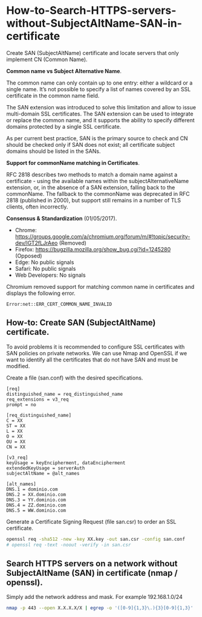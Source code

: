 # How-to-Search-HTTPS-servers-without-SubjectAltName-SAN-in-certificate
Create SAN (SubjectAltName) certificate and locate servers that only implement CN (Common Name).

**Common name vs Subject Alternative Name**.

The common name can only contain up to one entry: either a wildcard or a single name. It’s not possible to specify a list of names covered by an SSL certificate in the common name field.

The SAN extension was introduced to solve this limitation and allow to issue multi-domain SSL certificates. The SAN extension can be used to integrate or replace the common name, and it supports the ability to specify different domains protected by a single SSL certificate.

As per current best practice, SAN is the primary source to check and CN should be checked only if SAN does not exist; all certificate subject domains should be listed in the SANs.


**Support for commonName matching in Certificates**.

RFC 2818 describes two methods to match a domain name against a certificate - using the available names within the subjectAlternativeName extension, or, in the absence of a SAN extension, falling back to the commonName. The fallback to the commonName was deprecated in RFC 2818 (published in 2000), but support still remains in a number of TLS clients, often incorrectly.

**Consensus & Standardization** (01/05/2017).

- Chrome: https://groups.google.com/a/chromium.org/forum/m/#!topic/security-dev/IGT2fLJrAeo (Removed)
- Firefox: https://bugzilla.mozilla.org/show_bug.cgi?id=1245280 (Opposed)
- Edge: No public signals
- Safari: No public signals
- Web Developers: No signals

Chromium removed support for matching common name in certificates and displays the following error.
```
Error:net::ERR_CERT_COMMON_NAME_INVALID
```

## How-to: Create SAN (SubjectAltName) certificate.

To avoid problems it is recommended to configure SSL certificates with SAN policies on private networks. We can use Nmap and OpenSSL if we want to identify all the certificates that do not have SAN and must be modified.

Create a file (san.conf) with the desired specifications.
```
[req]
distinguished_name = req_distinguished_name
req_extensions = v3_req
prompt = no
 
[req_distinguished_name]
C = XX
ST = XX
L = XX
O = XX
OU = XX
CN = XX
 
[v3_req]
keyUsage = keyEncipherment, dataEncipherment
extendedKeyUsage = serverAuth
subjectAltName = @alt_names
 
[alt_names]
DNS.1 = dominio.com
DNS.2 = XX.dominio.com
DNS.3 = YY.dominio.com
DNS.4 = ZZ.dominio.com
DNS.5 = WW.dominio.com
```
Generate a Certificate Signing Request (file san.csr) to order an SSL certificate.
```bash
openssl req -sha512 -new -key XX.key -out san.csr -config san.conf
# openssl req -text -noout -verify -in san.csr
```

## Search HTTPS servers on a network without SubjectAltName (SAN) in certificate (nmap / openssl).
Simply add the network address and mask. For example 192.168.1.0/24
```bash
nmap -p 443 --open X.X.X.X/X | egrep -o '([0-9]{1,3}\.){3}[0-9]{1,3}' | xargs  -I {} sh -c "(echo | openssl s_client -showcerts -connect {}:443 2>/dev/null | openssl x509 -inform pem -noout -text | grep -q "DNS:") 2>/dev/null || (echo {} )"
```
